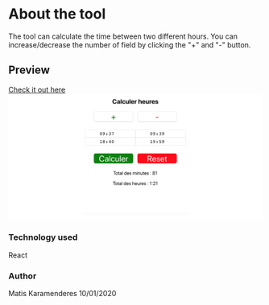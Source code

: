 # About the tool

The tool can calculate the time between two different hours. You can increase/decrease the number of field by clicking the "+" and "-" button.

## Preview

<a style="margin:auto" href="https://mkaramen.github.io/calculate-hours/"> Check it out here </a>
![preview](screenApp/previewApp.png)

### Technology used

React

### Author

Matis Karamenderes
10/01/2020
